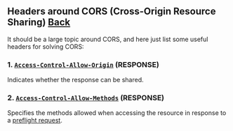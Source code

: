 ## Headers around CORS (Cross-Origin Resource Sharing) [Back](../http.md)

It should be a large topic around CORS, and here just list some useful headers for solving CORS:

### 1. [`Access-Control-Allow-Origin`](https://developer.mozilla.org/en-US/docs/Web/HTTP/Headers/Access-Control-Allow-Origin) (RESPONSE)

Indicates whether the response can be shared.

### 2. [`Access-Control-Allow-Methods`](https://developer.mozilla.org/en-US/docs/Web/HTTP/Headers/Access-Control-Allow-Methods) (RESPONSE)

Specifies the methods allowed when accessing the resource in response to a [preflight request](https://developer.mozilla.org/en-US/docs/Glossary/Preflight_request).
